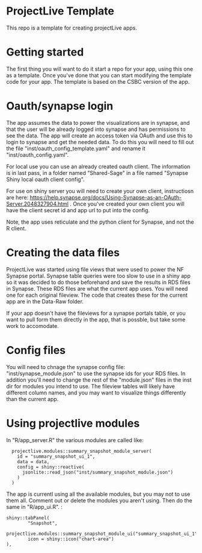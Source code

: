 # ProjectLive Template
This repo is a template for creating projectLive apps. 

# Getting started
The first thing you will want to do it start a repo for your app, using this one as a template. Once you've done that you can start modifying the template code for your app. The template is based on the CSBC version of the app.

# Oauth/synapse login
The app assumes the data to power the visualizations are in synapse, and that the user will be already logged into synapse and has permissions to see the data. The app will create an access token via OAuth and use this to login to synapse and get the needed data. To do this you will need to fill out the file "inst/oauth_config_template.yaml" and rename it "inst/oauth_config.yaml".

For local use you can use an already created oauth client. The information is in last pass, in a folder named "Shared-Sage" in a file named "Synapse Shiny local oauth client config".

For use on shiny server you will need to create your own client, instructiosn are here: https://help.synapse.org/docs/Using-Synapse-as-an-OAuth-Server.2048327904.html . Once you've created your own client you will have the client secret id and app url to put into the config.

Note, the app uses reticulate and the python client for Synapse, and not the R client.

# Creating the data files
ProjectLive was started using file views that were used to power the NF Synapse portal. Synapse table queries were too slow to use in a shiny app so it was decided to do those beforehand and save the results in RDS files in Synapse. These RDS files are what the current app uses. You will need one for each original fileview. The code that creates these for the current app are in the Data-Raw folder. 

If your app doesn't have the fileviews for a synapse portals table, or you want to pull form them directly in the app, that is possble, but take some work to accomodate.

# Config files
You will need to chnage the synapse config file: "inst/synapse_module.json" to use the synapse ids for your RDS files. In addition you'll need to change the rest of the "module.json" files in the inst dir for modules you intend to use. The fileview tables will likely have different column names, and you may want to visualize things differently than the current app.

# Using projectlive modules
In "R/app_server.R" the various modules are called like:
```
  projectlive.modules::summary_snapshot_module_server(
    id = "summary_snapshot_ui_1",
    data = data,
    config = shiny::reactive(
      jsonlite::read_json("inst/summary_snapshot_module.json")
    )
  )
```

The app is currentl using all the available modules, but you may not to use them all. Comment out or delete the modules you aren't using. Then do the same in "R/app_ui.R". :

```
shiny::tabPanel(
        "Snapshot",
        projectlive.modules::summary_snapshot_module_ui("summary_snapshot_ui_1"),
        icon = shiny::icon("chart-area")
),
```

